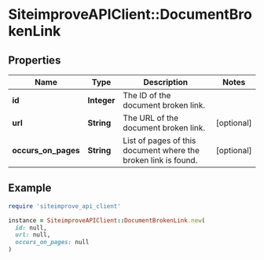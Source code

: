 # SiteimproveAPIClient::DocumentBrokenLink

## Properties

| Name | Type | Description | Notes |
| ---- | ---- | ----------- | ----- |
| **id** | **Integer** | The ID of the document broken link. |  |
| **url** | **String** | The URL of the document broken link. | [optional] |
| **occurs_on_pages** | **String** | List of pages of this document where the broken link is found. | [optional] |

## Example

```ruby
require 'siteimprove_api_client'

instance = SiteimproveAPIClient::DocumentBrokenLink.new(
  id: null,
  url: null,
  occurs_on_pages: null
)
```

